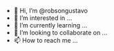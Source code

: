- 👋 Hi, I’m @robsongustavo
- 👀 I’m interested in ...
- 🌱 I’m currently learning ...
- 💞️ I’m looking to collaborate on ...
- 📫 How to reach me ...

<!---
robsongustavo/robsongustavo is a ✨ special ✨ repository because its `README.md` (this file) appears on your GitHub profile.
You can click the Preview link to take a look at your changes
